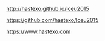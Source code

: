 

<!-- .slide: data-background-image="images/by-sa.svg" data-background-size="contain" -->
http://hastexo.github.io/lceu2015

https://github.com/hastexo/lceu2015


<!-- .slide: data-background-image="images/hastexo-logo.svg" data-background-size="contain" -->
https://www.hastexo.com
